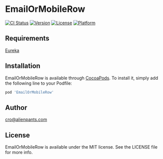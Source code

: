 # EmailOrMobileRow

[![CI Status](https://img.shields.io/travis/u/EmailOrMobileRow.svg?style=flat)](https://travis-ci.org/u/EmailOrMobileRow)
[![Version](https://img.shields.io/cocoapods/v/EmailOrMobileRow.svg?style=flat)](https://cocoapods.org/pods/EmailOrMobileRow)
[![License](https://img.shields.io/cocoapods/l/EmailOrMobileRow.svg?style=flat)](https://cocoapods.org/pods/EmailOrMobileRow)
[![Platform](https://img.shields.io/cocoapods/p/EmailOrMobileRow.svg?style=flat)](https://cocoapods.org/pods/EmailOrMobileRow)

## Requirements

[Eureka](https://github.com/xmartlabs/Eureka)

## Installation

EmailOrMobileRow is available through [CocoaPods](https://cocoapods.org). To install
it, simply add the following line to your Podfile:

```ruby
pod 'EmailOrMobileRow'
```

## Author

cro@alienpants.com

## License

EmailOrMobileRow is available under the MIT license. See the LICENSE file for more info.

